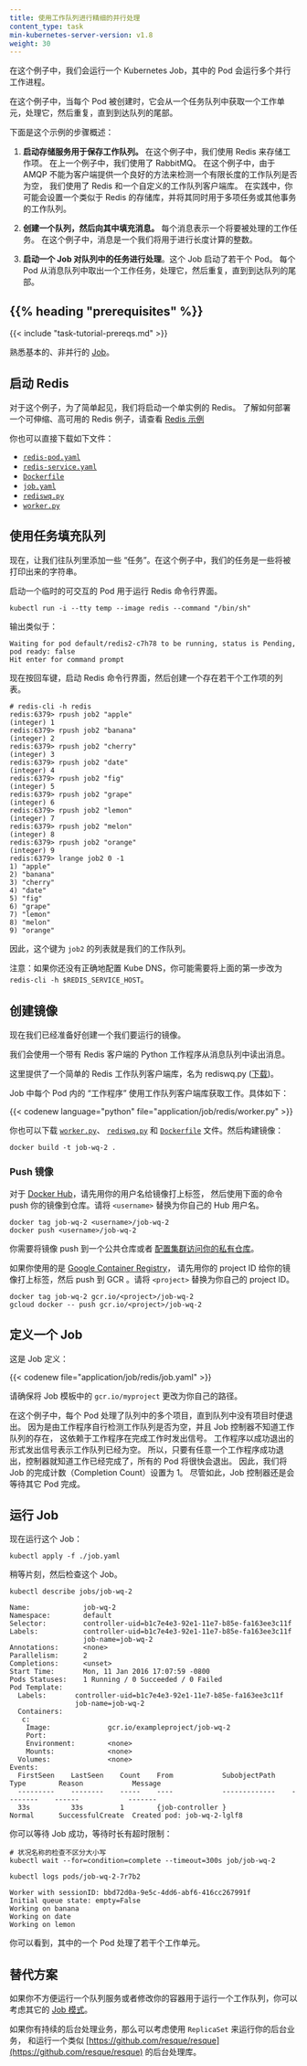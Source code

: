```yaml
---
title: 使用工作队列进行精细的并行处理
content_type: task
min-kubernetes-server-version: v1.8
weight: 30
---
```



在这个例子中，我们会运行一个 Kubernetes Job，其中的 Pod 会运行多个并行工作进程。

在这个例子中，当每个 Pod 被创建时，它会从一个任务队列中获取一个工作单元，处理它，然后重复，直到到达队列的尾部。

下面是这个示例的步骤概述：


1. **启动存储服务用于保存工作队列。** 在这个例子中，我们使用 Redis 来存储工作项。
   在上一个例子中，我们使用了 RabbitMQ。
   在这个例子中，由于 AMQP 不能为客户端提供一个良好的方法来检测一个有限长度的工作队列是否为空，
   我们使用了 Redis 和一个自定义的工作队列客户端库。
   在实践中，你可能会设置一个类似于 Redis 的存储库，并将其同时用于多项任务或其他事务的工作队列。

2. **创建一个队列，然后向其中填充消息。** 每个消息表示一个将要被处理的工作任务。
   在这个例子中，消息是一个我们将用于进行长度计算的整数。

3. **启动一个 Job 对队列中的任务进行处理**。这个 Job 启动了若干个 Pod。
   每个 Pod 从消息队列中取出一个工作任务，处理它，然后重复，直到到达队列的尾部。

## {{% heading "prerequisites" %}}

{{< include "task-tutorial-prereqs.md" >}}


熟悉基本的、非并行的 [Job](/zh-cn/docs/concepts/workloads/controllers/job/)。


## 启动 Redis

对于这个例子，为了简单起见，我们将启动一个单实例的 Redis。
了解如何部署一个可伸缩、高可用的 Redis 例子，请查看
[Redis 示例](https://github.com/kubernetes/examples/tree/master/guestbook)

你也可以直接下载如下文件：

- [`redis-pod.yaml`](/examples/application/job/redis/redis-pod.yaml)
- [`redis-service.yaml`](/examples/application/job/redis/redis-service.yaml)
- [`Dockerfile`](/examples/application/job/redis/Dockerfile)
- [`job.yaml`](/examples/application/job/redis/job.yaml)
- [`rediswq.py`](/examples/application/job/redis/rediswq.py)
- [`worker.py`](/examples/application/job/redis/worker.py)

## 使用任务填充队列

现在，让我们往队列里添加一些 “任务”。在这个例子中，我们的任务是一些将被打印出来的字符串。

启动一个临时的可交互的 Pod 用于运行 Redis 命令行界面。

```shell
kubectl run -i --tty temp --image redis --command "/bin/sh"
```

输出类似于：
```
Waiting for pod default/redis2-c7h78 to be running, status is Pending, pod ready: false
Hit enter for command prompt
```

现在按回车键，启动 Redis 命令行界面，然后创建一个存在若干个工作项的列表。

```shell
# redis-cli -h redis
redis:6379> rpush job2 "apple"
(integer) 1
redis:6379> rpush job2 "banana"
(integer) 2
redis:6379> rpush job2 "cherry"
(integer) 3
redis:6379> rpush job2 "date"
(integer) 4
redis:6379> rpush job2 "fig"
(integer) 5
redis:6379> rpush job2 "grape"
(integer) 6
redis:6379> rpush job2 "lemon"
(integer) 7
redis:6379> rpush job2 "melon"
(integer) 8
redis:6379> rpush job2 "orange"
(integer) 9
redis:6379> lrange job2 0 -1
1) "apple"
2) "banana"
3) "cherry"
4) "date"
5) "fig"
6) "grape"
7) "lemon"
8) "melon"
9) "orange"
```

因此，这个键为 `job2` 的列表就是我们的工作队列。

注意：如果你还没有正确地配置 Kube DNS，你可能需要将上面的第一步改为
`redis-cli -h $REDIS_SERVICE_HOST`。

## 创建镜像

现在我们已经准备好创建一个我们要运行的镜像。

我们会使用一个带有 Redis 客户端的 Python 工作程序从消息队列中读出消息。

这里提供了一个简单的 Redis 工作队列客户端库，名为 rediswq.py ([下载](/examples/application/job/redis/rediswq.py))。

Job 中每个 Pod 内的 “工作程序” 使用工作队列客户端库获取工作。具体如下：

{{< codenew language="python" file="application/job/redis/worker.py" >}}

你也可以下载 [`worker.py`](/examples/application/job/redis/worker.py)、
[`rediswq.py`](/examples/application/job/redis/rediswq.py) 和
[`Dockerfile`](/examples/application/job/redis/Dockerfile) 文件。然后构建镜像：

```shell
docker build -t job-wq-2 .
```

### Push 镜像

对于 [Docker Hub](https://hub.docker.com/)，请先用你的用户名给镜像打上标签，
然后使用下面的命令 push 你的镜像到仓库。请将 `<username>` 替换为你自己的 Hub 用户名。

```shell
docker tag job-wq-2 <username>/job-wq-2
docker push <username>/job-wq-2
```

你需要将镜像 push 到一个公共仓库或者
[配置集群访问你的私有仓库](/zh-cn/docs/concepts/containers/images/)。

如果你使用的是 [Google Container Registry](https://cloud.google.com/tools/container-registry/)，
请先用你的 project ID 给你的镜像打上标签，然后 push 到 GCR 。请将 `<project>` 替换为你自己的 project ID。

```shell
docker tag job-wq-2 gcr.io/<project>/job-wq-2
gcloud docker -- push gcr.io/<project>/job-wq-2
```

## 定义一个 Job

这是 Job 定义：

{{< codenew file="application/job/redis/job.yaml" >}}

请确保将 Job 模板中的 `gcr.io/myproject` 更改为你自己的路径。

在这个例子中，每个 Pod 处理了队列中的多个项目，直到队列中没有项目时便退出。
因为是由工作程序自行检测工作队列是否为空，并且 Job 控制器不知道工作队列的存在，
这依赖于工作程序在完成工作时发出信号。
工作程序以成功退出的形式发出信号表示工作队列已经为空。
所以，只要有任意一个工作程序成功退出，控制器就知道工作已经完成了，所有的 Pod 将很快会退出。
因此，我们将 Job 的完成计数（Completion Count）设置为 1。
尽管如此，Job 控制器还是会等待其它 Pod 完成。

## 运行 Job

现在运行这个 Job：

```shell
kubectl apply -f ./job.yaml
```

稍等片刻，然后检查这个 Job。

```shell
kubectl describe jobs/job-wq-2
```

```
Name:             job-wq-2
Namespace:        default
Selector:         controller-uid=b1c7e4e3-92e1-11e7-b85e-fa163ee3c11f
Labels:           controller-uid=b1c7e4e3-92e1-11e7-b85e-fa163ee3c11f
                  job-name=job-wq-2
Annotations:      <none>
Parallelism:      2
Completions:      <unset>
Start Time:       Mon, 11 Jan 2016 17:07:59 -0800
Pods Statuses:    1 Running / 0 Succeeded / 0 Failed
Pod Template:
  Labels:       controller-uid=b1c7e4e3-92e1-11e7-b85e-fa163ee3c11f
                job-name=job-wq-2
  Containers:
   c:
    Image:              gcr.io/exampleproject/job-wq-2
    Port:
    Environment:        <none>
    Mounts:             <none>
  Volumes:              <none>
Events:
  FirstSeen    LastSeen    Count    From            SubobjectPath    Type        Reason            Message
  ---------    --------    -----    ----            -------------    --------    ------            -------
  33s          33s         1        {job-controller }                Normal      SuccessfulCreate  Created pod: job-wq-2-lglf8
```

你可以等待 Job 成功，等待时长有超时限制：

```shell
# 状况名称的检查不区分大小写
kubectl wait --for=condition=complete --timeout=300s job/job-wq-2
```

```shell
kubectl logs pods/job-wq-2-7r7b2
```
```
Worker with sessionID: bbd72d0a-9e5c-4dd6-abf6-416cc267991f
Initial queue state: empty=False
Working on banana
Working on date
Working on lemon
```

你可以看到，其中的一个 Pod 处理了若干个工作单元。


## 替代方案

如果你不方便运行一个队列服务或者修改你的容器用于运行一个工作队列，你可以考虑其它的
[Job 模式](/zh-cn/docs/concepts/workloads/controllers/job/#job-patterns)。

如果你有持续的后台处理业务，那么可以考虑使用 `ReplicaSet` 来运行你的后台业务，
和运行一个类似 [https://github.com/resque/resque](https://github.com/resque/resque)
的后台处理库。
